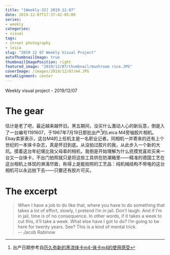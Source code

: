 ```yaml
---
title: "[Weekly-32] 2019.12.07"
date: 2019-12-07T17:37:42-05:00
series:
- weekly
categories:
- visual
tags:
- street photography
- leica
slug: "2019 12 07 Weekly Visual Project"
autoThumbnailImage: true
thumbnailImagePosition: right
featured_image: "2019/12/07/thumbnail/mushroom rice.JPG"
coverImage: /images/2019/12/07/m4.JPG
metaAlignment: center
---
```


Weekly visual project - 2019/12/07
<!--more-->

# The gear

估计是老了吧，最近越来越怀旧。黑五期间，没买什么激动人心的新玩意，倒是入了一台编号1191607，于1967年7月19日那批出产[^1]的Leica M4旁轴胶片相机。Ebay卖家表示，这台M4的上任机主是一名职业记者。同相机一并寄来的还有上个世纪的一本徕卡杂志，真是怀旧到底。从没拍过胶片的我，从此步入一个新的大坑。摸着这台年纪堪比我父母辈的相机，我倒是开始理解为什么抚摸党喜欢买来一台又一台徕卡，不出门拍照就只是将这些工具供在防潮箱里——精准的德国工艺在这台相机上体现的淋漓尽致，称得上是能拍照的工艺品：纯机械结构不带电的这台相机可以永远拍下去——只要还有胶片可买。

# The excerpt
>When I have a job to do like that, where you have to do something that takes a lot of effort, slowly, I pretend I’m in jail. Don’t laugh. And if I’m in jail, time is of no consequence. In other words, if it takes a week to cut this, it’ll take a week. What else have I got to do? I’m going to be here for twenty years. See? This is a kind of mental trick.   
-- Jacob Rabinow 

[^1]: 出产日期参考自[历久弥新的黑漆徕卡m4-徕卡m4的使用感受](历久弥新的黑漆徕卡m4-徕卡m4的使用感受)
